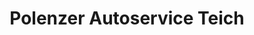 ---
title: "Polenzer Autoservice Teich"
url: /brandis/polenzer-autoservice-teich/
shop: Autowerkstatt
---